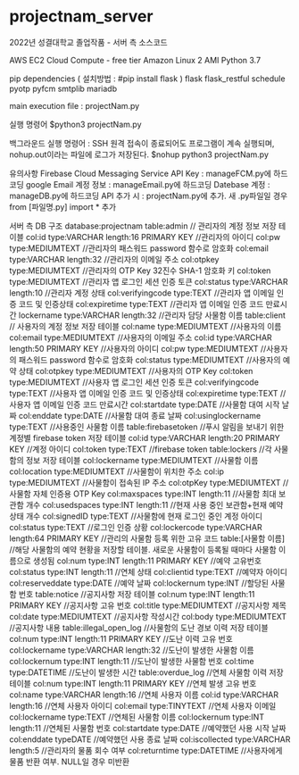 # projectnam_server
2022년 성결대학교 졸업작품 - 서버 측 소스코드

AWS EC2 Cloud Compute - free tier
Amazon Linux 2 AMI
Python 3.7

pip dependencies ( 설치방법 : #pip install flask )
flask
flask_restful
schedule
pyotp
pyfcm
smtplib
mariadb

main execution file : projectNam.py

실행 명령어
$python3 projectNam.py

백그라운드 실행 명령어 : SSH 원격 접속이 종료되어도 프로그램이 계속 실행되며, nohup.out이라는 파일에 로그가 저장된다.
$nohup python3 projectNam.py

유의사항
Firebase Cloud Messaging Service API Key : manageFCM.py에 하드코딩
google Email 계정 정보 : manageEmail.py에 하드코딩
Datebase 계정 : manageDB.py에 하드코딩
API 추가 시 : projectNam.py에 추가. 새 .py파일일 경우 from [파일명.py] import * 추가


서버 측 DB 구조
database:projectnam
	table:admin	// 관리자의 계정 정보 저장 테이블
		col:id		type:VARCHAR length:16 PRIMARY KEY	//관리자의 아이디
		col:pw		type:MEDIUMTEXT		//관리자의 패스워드 password 함수로 암호화
		col:email		type:VARCHAR length:32	//관리자의 이메일 주소
		col:otpkey	type:MEDIUMTEXT		//관리자의 OTP Key  32진수 SHA-1 암호화 키
		col:token		type:MEDIUMTEXT		//관리자 앱 로그인 세션 인증 토큰
		col:status		type:VARCHAR length:10	//관리자 계정 상태
		col:verifyingcode	type:TEXT		//관리자 앱 이메일 인증 코드 및 인증상태
		col:expiretime	type:TEXT		//관리자 앱 이메일 인증 코드 만료시간
		lockername	type:VARCHAR length:32	//관리자 담당 사물함 이름
	table:client	// 사용자의 계정 정보 저장 테이블
		col:name		type:MEDIUMTEXT		//사용자의 이름
		col:email		type:MEDIUMTEXT		//사용자의 이메일 주소
		col:id		type:VARCHAR length:50 PRIMARY KEY	//사용자의 아이디
		col:pw		type:MEDIUMTEXT		//사용자의 패스워드 password 함수로 암호화
		col:status		type:MEDIUMTEXT		//사용자의 예약 상태
		col:otpkey	type:MEDIUMTEXT		//사용자의 OTP Key
		col:token		type:MEDIUMTEXT		//사용자 앱 로그인 세션 인증 토큰
		col:verifyingcode	type:TEXT		//사용자 앱 이메일 인증 코드 및 인증상태
		col:expiretime	type:TEXT		//사용자 앱 이메일 인증 코드 만료시간
		col:startdate	type:DATE		//사물함 대여 시작 날짜
		col:enddate	type:DATE		//사물함 대여 종료 날짜
		col:usinglockername type:TEXT		//사용중인 사물함 이름
	table:firebasetoken	//푸시 알림을 보내기 위한 계정별 firebase token 저장 테이블
		col:id		type:VARCHAR length:20 PRIMARY KEY	//계정 아이디
		col:token		type:TEXT		//firebase token
	table:lockers	//각 사물함의 정보 저장 테이블
		col:lockername	type:MEDIUMTEXT		//사물함 이름
		col:location	type:MEDIUMTEXT		//사물함이 위치한 주소
		col:ip		type:MEDIUMTEXT		//사물함이 접속된 IP 주소
		col:otpKey	type:MEDIUMTEXT		//사물함 자체 인증용 OTP Key
		col:maxspaces	type:INT length:11		//사물함 최대 보관함 개수
		col:usedspaces	type:INT length:11		//현재 사용 중인 보관함+현재 예약 상태 개수
		col:signedID	type:TEXT		//사물함에 현재 로그인 중인 계정 아이디
		col:status		type:TEXT		//로그인 인증 상황
		col:lockercode	type:VARCHAR length:64 PRIMARY KEY	//관리의 사물함 등록 위한 고유 코드
	table:[사물함 이름]	//해당 사물함의 예약 현황을 저장할 테이블. 새로운 사물함이 등록될 때마다 사물함 이름으로 생성됨
		col:num		type:INT length:11 PRIMARY KEY		//예약 고유번호
		col:status		type:INT length:11		//연체 상태
		col:clientid	type:TEXT		//예약자 아이디
		col:reserveddate	type:DATE		//예약 날짜
		col:lockernum	type:INT			//할당된 사물함 번호
	table:notice	//공지사항 저장 테이블
		col:num		type:INT length:11 PRIMARY KEY		//공지사항 고유 번호
		col:title		type:MEDIUMTEXT		//공지사항 제목
		col:date		type:MEDIUMTEXT		//공지사항 작성시간
		col:body		type:MEDIUMTEXT		//공지사항 내용
	table:illegal_open_log	//사물함의 도난 경보 이력 저장 테이블
		col:num		type:INT length:11 PRIMARY KEY		//도난 이력 고유 번호
		col:lockername	type:VARCHAR length:32	//도난이 발생한 사물함 이름
		col:lockernum	type:INT length:11		//도난이 발생한 사물함 번호
		col:time		type:DATETIME		//도난이 발생한 시간
	table:overdue_log		//연체 사물함 이력 저장 테이블
		col:num		type:INT length:11 PRIMARY KEY		//연체 발생 고유 번호
		col:name		type:VARCHAR length:16	//연체 사용자 이름
		col:id		type:VARCHAR length:16	//연체 사용자 아이디
		col:email		type:TINYTEXT		//연체 사용자 이메일
		col:lockername	type:TEXT		//연체된 사물함 이름
		col:lockernum	type:INT length:11		//연체된 사물함 번호
		col:startdate	type:DATE		//예약했던 사용 시작 날짜
		col:enddate	typeDATE		//예약했던 사용 종료 날짜
		col:iscollected	type:VARCHAR length:5	//관리자의 물품 회수 여부
		col:returntime	type:DATETIME		//사용자에게 물품 반환 여부. NULL일 경우 미반환
